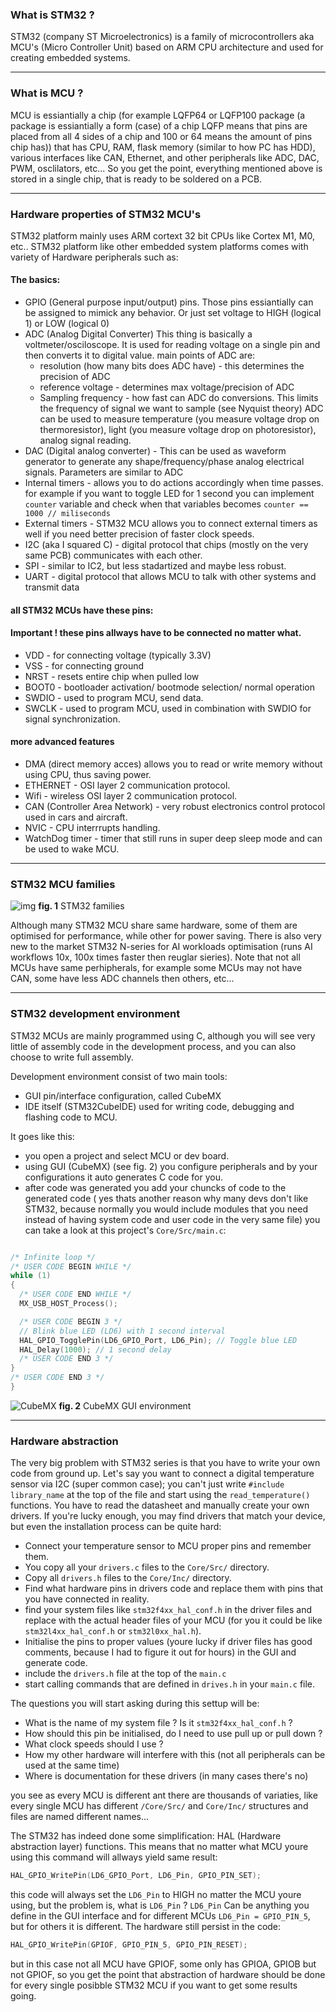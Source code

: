 ### What is STM32 ?
STM32 (company ST Microelectronics) is a family of microcontrollers aka MCU's
(Micro Controller Unit) based on ARM CPU architecture and used for creating
embedded systems.

---

### What is MCU ?
MCU is essiantially a chip (for example LQFP64 or LQFP100 package (a package is
essiantially a form (case) of a chip LQFP means that pins are placed from all 4 sides
of a chip and 100 or 64 means the amount of pins chip has)) that has CPU, RAM,
flask memory (similar to how PC has HDD), various interfaces like CAN, Ethernet,
and other peripherals like ADC, DAC, PWM, osclilators, etc... So you get the point,
everything mentioned above is stored in a single chip, that is ready to be soldered
on a PCB.

---

### Hardware properties of STM32 MCU's
STM32 platform mainly uses ARM cortext 32 bit CPUs like Cortex M1, M0, etc..
STM32 platform like other embedded system platforms comes with variety of Hardware
peripherals such as:

#### The basics:

- GPIO (General purpose input/output) pins. Those pins essiantially can be assigned
to mimick any behavior. Or just set voltage to HIGH (logical 1) or LOW (logical 0)
- ADC (Analog Digital Converter) This thing is basically a voltmeter/osciloscope.
It is used for reading voltage on a single pin and then converts it to digital
value. main points
of ADC are:
  * resolution (how many bits does ADC have) - this determines the precision of ADC
  * reference voltage - determines max voltage/precision of ADC
  * Sampling frequency - how fast can ADC do conversions. This limits the frequency
  of signal we want to sample (see Nyquist theory)
ADC can be used to measure temperature (you measure voltage drop on thermoresistor),
light (you measure voltage drop on photoresistor), analog signal reading.
- DAC (Digital analog converter) - This can be used as waveform generator to generate
any shape/frequency/phase analog electrical signals. Parameters are similar to ADC
- Internal timers - allows you to do actions accordingly when time passes. for
example if you want to toggle LED for 1 second you can implement `counter` variable
and check when that variables becomes `counter == 1000 // miliseconds`
- External timers - STM32 MCU allows you to connect external timers as well if you
need better precision of faster clock speeds.
- I2C (aka I squared C) - digital protocol that chips (mostly on the very same PCB)
communicates with each other.
- SPI - similar to IC2, but less stadartized and maybe less robust.
- UART - digital protocol that allows MCU to talk with other systems and transmit
data

#### all STM32 MCUs have these pins:

#### Important ! these pins allways have to be connected no matter what.

- VDD - for connecting voltage (typically 3.3V)
- VSS - for connecting ground
- NRST - resets entire chip when pulled low
- BOOT0 - bootloader activation/ bootmode selection/ normal operation
- SWDIO - used to program MCU, send data.
- SWCLK - used to program MCU, used in combination with SWDIO for signal
synchronization.

#### more advanced features

- DMA (direct memory acces) allows you to read or write memory without using CPU,
thus saving power.
- ETHERNET - OSI layer 2 communication protocol.
- Wifi - wireless OSI layer 2 communication protocol.
- CAN (Controller Area Network) - very robust electronics control protocol used in
cars and aircraft.
- NVIC - CPU interrrupts handling.
- WatchDog timer - timer that still runs in super deep sleep mode and can be used
to wake MCU.

---
### STM32 MCU families
![img](imgs/STM32_families_Overview.jpg)
**fig. 1** STM32 families

Although many STM32 MCU share same hardware, some of them are optimised for
performance, while other for power saving. There is also very new to the market
STM32 N-series for AI workloads optimisation (runs AI workflows 10x, 100x times
faster then reuglar sieries). Note that not all MCUs have same perhipherals, for
example some MCUs may not have CAN, some have less ADC channels then others, etc...

---

### STM32 development environment

STM32 MCUs are mainly programmed using C, although you will see very little
of assembly code in the development process, and you can also choose to write full
assembly.

Development environment consist of two main tools:
- GUI pin/interface configuration, called CubeMX
- IDE itself (STM32CubeIDE) used for writing code, debugging and flashing code to
MCU.

It goes like this:
- you open a project and select MCU or dev board.
- using GUI (CubeMX) (see fig. 2) you configure peripherals and by your
configurations it auto generates C code for you.
- after code was generated you add your chuncks of code to the generated code (
yes thats another reason why many devs don't like STM32, because normally you would
include modules that you need instead of having system code and user code in
the very same file) you can take a look at this project's `Core/Src/main.c`:
```C

/* Infinite loop */
/* USER CODE BEGIN WHILE */
while (1)
{
  /* USER CODE END WHILE */
  MX_USB_HOST_Process();

  /* USER CODE BEGIN 3 */
  // Blink blue LED (LD6) with 1 second interval
  HAL_GPIO_TogglePin(LD6_GPIO_Port, LD6_Pin); // Toggle blue LED
  HAL_Delay(1000); // 1 second delay
  /* USER CODE END 3 */
}
/* USER CODE END 3 */
}
```

![CubeMX](imgs/cubeMX.png)
**fig. 2** CubeMX GUI environment

---

### Hardware abstraction



The very big problem with STM32 series is that you have to write your own code from
ground up. Let's say you want to connect a digital temperature sensor via I2C (super
common case); you can't just write `#include library_name` at the top of the file and
start using the `read_temperature()` functions. You have to read the datasheet and
manually create your own drivers. If you're lucky enough, you may find drivers that
match your device, but even the installation process can be quite hard:
- Connect your temperature sensor to MCU proper pins and remember them.
- You copy all your `drivers.c` files to the `Core/Src/` directory.
- Copy all `drivers.h` files to the `Core/Inc/` directory.
- Find what hardware pins in drivers code and replace them with pins that you
have connected in reality.
- find your system files like `stm32f4xx_hal_conf.h` in the driver files and replace
with the actual header files of your MCU (for you it could be like
`stm32l4xx_hal_conf.h` or `stm32l0xx_hal.h`).
- Initialise the pins to proper values (youre lucky if driver files has good comments,
because I had to figure it out for hours) in the GUI and generate code.
- include the `drivers.h` file at the top of the `main.c`
- start calling commands that are defined in `drives.h` in your `main.c` file.

The questions you will start asking during this settup will be:
- What is the name of my system file ? Is it `stm32f4xx_hal_conf.h` ?
- How should this pin be initialised, do I need to use pull up or pull down ?
- What clock speeds should I use ?
- How my other hardware will interfere with this (not all peripherals can be used
at the same time)
- Where is documentation for these drivers (in many cases there's no)

you see as every MCU is different ant there are thousands of variaties, like every
single MCU has different `/Core/Src/` and `Core/Inc/` structures and files are
named different names...

The STM32 has indeed done some simplification: HAL (Hardware abstraction layer)
functions. This means that no matter what MCU youre using this command will allways
yield same result:

```C
HAL_GPIO_WritePin(LD6_GPIO_Port, LD6_Pin, GPIO_PIN_SET);

```
this code will always set the `LD6_Pin` to HIGH no matter the MCU youre using,
but the problem is, what is `LD6_Pin` ? `LD6_Pin` Can be anything you define in the
GUI interface and for different MCUs `LD6_Pin = GPIO_PIN_5`, but for others it is
different. The hardware still persist in the code:
 ```C
HAL_GPIO_WritePin(GPIOF, GPIO_PIN_5, GPIO_PIN_RESET);

 ```
but in this case not all MCU have GPIOF, some only has GPIOA, GPIOB but not GPIOF,
so you get the point that abstraction of hardware should be done for every single
posibble STM32 MCU if you want to get some results going.
